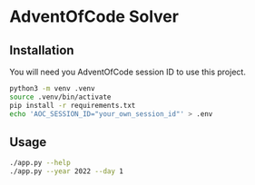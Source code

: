 # AdventOfCode Solver

## Installation

You will need you AdventOfCode session ID to use this project.

```sh
python3 -m venv .venv
source .venv/bin/activate
pip install -r requirements.txt
echo 'AOC_SESSION_ID="your_own_session_id"' > .env
```

## Usage

```sh
./app.py --help
./app.py --year 2022 --day 1
```
